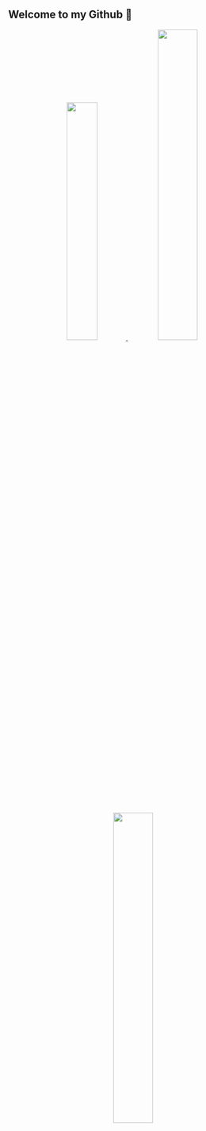 ## Welcome to my Github 👋

<!--
**bellkjtt/bellkjtt** is a ✨ _special_ ✨ repository because its `README.md` (this file) appears on your GitHub profile.

Here are some ideas to get you started:

- 🔭 I’m currently working on ...
- 🌱 I’m currently learning ...
- 👯 I’m looking to collaborate on ...
- 🤔 I’m looking for help with ...
- 💬 Ask me about ...
- 📫 How to reach me: ...
- 😄 Pronouns: ...
- ⚡ Fun fact: ...
-->

<!-- 이미지를 한 줄에 나란히 배치하고, 각 이미지에 링크를 추가 -->
<p align="center">
  
  <a href="https://github.com/anuraghazra/github-readme-stats">
    <img src="https://github-readme-stats.vercel.app/api/top-langs/?username=bellkjtt&langs_count=6&layout=compact" width="35%" />
  </a>
  <a href="https://github.com/anuraghazra/github-readme-stats">
    <img src="https://github-readme-stats.vercel.app/api?username=bellkjtt&locale=kr&count_private=true&show_icons=true&theme=transparent" width="40%" />
  </a>
</p>
<p align="center"> 
  <a href="https://github.com/bellkjtt/100_AI_Paper_Study_">
    <img src="https://github-readme-stats.vercel.app/api/pin/?username=bellkjtt&repo=100_AI_Paper_Study_" width="40%" />
  </a>
</p>

